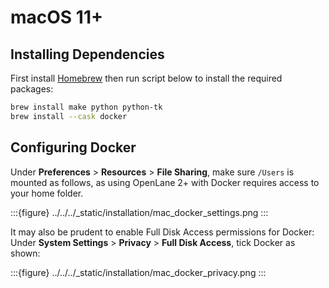 # macOS 11+

## Installing Dependencies

First install [Homebrew](https://brew.sh/) then run script below to install the required packages:

```sh
brew install make python python-tk
brew install --cask docker
```

## Configuring Docker

Under **Preferences** > **Resources** > **File Sharing**, make sure `/Users` is mounted as follows, as using OpenLane 2+ with Docker requires access to your home folder.

:::{figure} ../../../_static/installation/mac_docker_settings.png
:::

It may also be prudent to enable Full Disk Access permissions for Docker: Under **System Settings** > **Privacy** > **Full Disk Access**, tick Docker as shown: 

:::{figure} ../../../_static/installation/mac_docker_privacy.png
:::


```{include} installation_common_section.md
```
